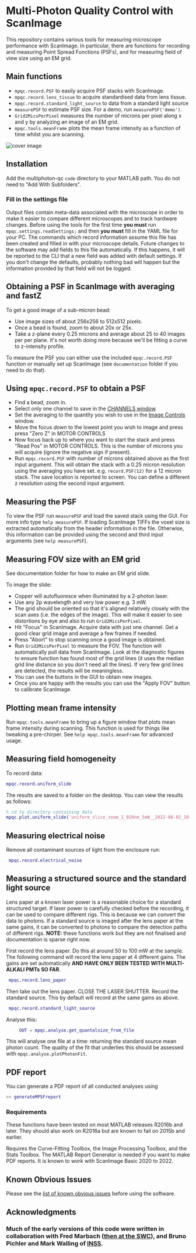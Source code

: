 # Multi-Photon Quality Control with ScanImage

This repository contains various tools for measuring microscope performance with ScanImage. 
In particular, there are functions for recording and measuring Point Spread Functions (PSFs), 
and for measuring field of view size using an EM grid. 


## Main functions

* `mpqc.record.PSF` to easily acquire PSF stacks with ScanImage.
* `mpqc.record.lens_tissue` to acquire standardised data from lens tissue.
* `mpqc.record.standard_light_source` to data from a standard light source
* `measurePSF` to estimate PSF size. For a demo, run `measurePSF('demo')`. 
* `Grid2MicsPerPixel`  measures the number of microns per pixel along x and y by analyzing an image of an EM grid. 
* `mpqc.tools.meanFrame` plots the mean frame intensity as a function of time whilst you are scanning.


![cover image](https://raw.githubusercontent.com/SWC-Advanced-Microscopy/multiphoton-qc/gh-pages/realBead.png "Main Window")


## Installation
Add the multiphoton-qc `code` directory to your MATLAB path. 
You do not need to "Add With Subfolders".

### Fill in the settings file
Output files contain meta-data associated with the microscope in order to make it easier to compare different microscopes and to track hardware changes. 
Before using the tools for the first time **you must** run `mpqc.settings.readSettings;` and then **you must** fill in the YAML file for your PC. 
The commands which record information assume this file has been created and filled in with your microscope details. 
Future changes to the software may add fields to this file automatically. 
If this happens, it will be reported to the CLI that a new field was added with default settings. 
If you don't change the defaults, probably nothing bad will happen but the information provided by that field will not be logged. 


## Obtaining a PSF in ScanImage with averaging and fastZ
To get a good image of a sub-micron bead:
* Use image sizes of about 256x256 to 512x512 pixels.
* Once a bead is found, zoom to about 20x or 25x.
* Take a z-plane every 0.25 microns and average about 25 to 40 images per per plane. It's not worth doing more because we'll be fitting a curve to z-intensity profile.

To measure the PSF you can either use the included `mpqc.record.PSF` function or manually set up ScanImage (see `documentation` folder if you need to do that).

## Using `mpqc.record.PSF` to obtain a PSF
* Find a bead, zoom in. 
* Select only one channel to save in the [CHANNELS window](https://docs.scanimage.org/Windows%2BReference%2BGuide/Channels.html).
* Set the averaging to the quantity you wish to use in the [Image Controls](https://docs.scanimage.org/Windows%2BReference%2BGuide/Image%2BControls.html) window.
* Move the focus *down* to the lowest point you wish to image and press press "Zero Z" in MOTOR CONTROLS
* Now focus back up to where you want to start the stack and press "Read Pos" in MOTOR CONTROLS. 
This is the number of microns you will acquire (ignore the negative sign if present). 
* Run `mpqc.record.PSF` with number of microns obtained above as the first input argument. This will obtain the stack with a 0.25 micron resolution using the averaging you have set. e.g. `record.PSF(12)` for a 12 micron stack. The save location is reported to screen. You can define a different z resolution using the second input argument.


## Measuring the PSF
To view the PSF run `measurePSF` and load the saved stack using the GUI. For more info type `help measurePSF`.
If loading ScanImage TIFFs the voxel size is extracted automatically from the header information in the file.
Otherwise, this information can be provided using the second and third input arguments (see `help measurePSF`). 



## Measuring FOV size with an EM grid
See documentation folder for how to make an EM grid slide.

To image the slide:
* Copper will autofluoresce when illuminated by a 2-photon laser. 
* Use any 2p wavelength and very low power e.g. 3 mW. 
* The grid should be oriented so that it's aligned relatively closely with the scan axes (i.e. the edges of the image). 
This will make it easier to see distortions by eye and also to run `Grid2MicsPerPixel`.
* Hit "Focus" in ScanImage. Acquire data with just one channel. Get a good clear grid image and average a few frames if needed. 
* Press "Abort" to stop scanning once a good image is obtained.
* Run `Grid2MicsPerPixel` to measure the FOV. The function will automatically pull data from ScanImage. 
Look at the diagnostic figures to ensure function has found most of the grid lines (it uses the median grid line distance so you don't need all the lines). If very few grid lines are detected, the results will be meaningless. 
* You can use the buttons in the GUI to obtain new images. 
* Once you are happy with the results you can use the "Apply FOV" button to calibrate ScanImage. 


## Plotting mean frame intensity
Run `mpqc.tools.meanFrame` to bring up a figure window that plots mean frame intensity during scanning. 
This function is used for things like tweaking a pre-chirper. 
See `help mpqc.tools.meanFrame` for advanced usage. 


## Measuring field homogeneity
To record data:
```matlab
mpqc.record.uniform_slide
```
The results are saved to a folder on the desktop. You can view the results as follows:
```matlab
% cd to directory containing data
mpqc.plot.uniform_slide('uniform_slice_zoom_1_920nm_5mW__2022-08-02_10-09-33_00001.tif')
```

## Measuring electrical noise
Remove all contaminant sources of light from the enclosure run:
```matlab
 mpqc.record.electrical_noise
```


## Measuring a structured source and the standard light source
Lens paper at a known laser power is a reasonable choice for a standard structured target. 
If laser power is carefully checked before the recording, it can be used to compare different rigs.
This is because we can convert the data to photons.
If a standard source is imaged after the lens paper at the same gains, it can be converted to photons to compare the detection paths of different rigs.
**NOTE:** these functions work but they are not finalised and documentation is sparse right now. 

First record the lens paper. 
Do this at around 50 to 100 mW at the sample. 
The following command will record the lens paper at 4 different gains. 
The gains are set automatically **AND HAVE ONLY BEEN TESTED WITH MULTI-ALKALI PMTs SO FAR**. 
```matlab
 mpqc.record.lens_paper
```

Then take out the lens paper. 
CLOSE THE LASER SHUTTER.
Record the standard source.
This by default will record at the same gains as above. 
```matlab
 mpqc.record.standard_light_source
```



Analyse this:
```matlab
     OUT = mpqc.analyse.get_quantalsize_from_file
```
This will analyse one file at a time: returning the standard source mean photon count. 
The quality of the fit that underlies this should be assessed with `mpqc.analyse.plotPhotonFit`.




## PDF report
You can generate a PDF report of all conducted analyses using 
```matlab
>> generateMPSFreport
```

### Requirements
These functions have been tested on most MATLAB releases R2016b and later. 
They should also work on R2016a but are known to fail on 2015b and earlier.

Requires the Curve-Fitting Toolbox, the Image Processing Toolbox, and the Stats Toolbox.
The MATLAB Report Generator is needed if you want to make PDF reports.
It is known to work with ScanImage Basic 2020 to 2022.

## Known Obvious Issues
Please see the [list of known obvious issues](https://github.com/SWC-Advanced-Microscopy/multiphoton-qc/issues?q=is%3Aissue%20state%3Aopen%20label%3A%22known%20obvious%20issues%22) before using the software. 


## Acknowledgments
### Much of the early versions of this code were written in collaboration with Fred Marbach ([then at the SWC](https://www.sainsburywellcome.org)), and Bruno Pichler and Mark Walling of [INSS](https://www.inss.org.uk/).
